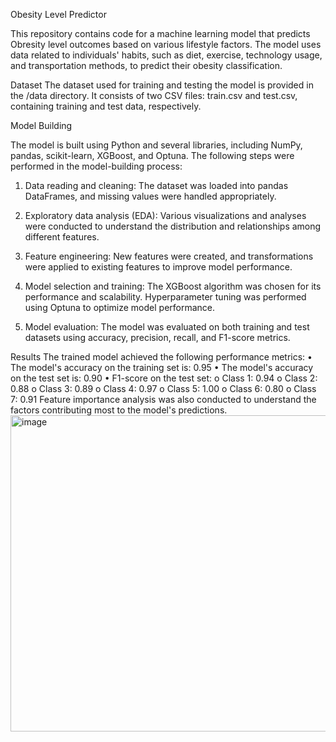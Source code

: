 Obesity Level Predictor

This repository contains code for a machine learning model that predicts Obresity level outcomes based on various lifestyle factors. The model uses data related to individuals' habits, such as diet, exercise, technology usage, and transportation methods, to predict their obesity classification.

Dataset
The dataset used for training and testing the model is provided in the /data directory. It consists of two CSV files: train.csv and test.csv, containing training and test data, respectively.

Model Building

The model is built using Python and several libraries, including NumPy, pandas, scikit-learn, XGBoost, and Optuna. The following steps were performed in the model-building process:

1.	Data reading and cleaning: The dataset was loaded into pandas DataFrames, and missing values were handled appropriately.

2.	Exploratory data analysis (EDA): Various visualizations and analyses were conducted to understand the distribution and relationships among different features.

3.	Feature engineering: New features were created, and transformations were applied to existing features to improve model performance.

4.	Model selection and training: The XGBoost algorithm was chosen for its performance and scalability. Hyperparameter tuning was performed using Optuna to optimize model performance.

5.	Model evaluation: The model was evaluated on both training and test datasets using accuracy, precision, recall, and F1-score metrics.

Results
The trained model achieved the following performance metrics:
•	The model's accuracy on the training set is: 0.95
•	The model's accuracy on the test set is: 0.90
•	F1-score on the test set:
o	Class 1:  0.94 
o	Class 2:  0.88 
o	Class 3:  0.89
o	Class 4:  0.97
o	Class 5:  1.00
o	Class 6:  0.80
o	Class 7:  0.91
Feature importance analysis was also conducted to understand the factors contributing most to the model's predictions.
 <img width="506" alt="image" src="https://github.com/Nidadataexplorer/Obesity-risk-ML-Model/assets/165329225/a8bfaeb4-202b-41ff-a623-b6470dbaa782">



